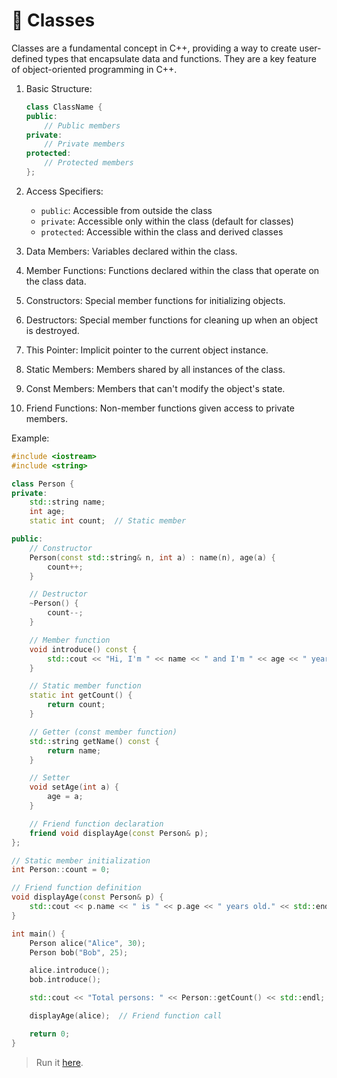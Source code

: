 # 🏢 Classes

Classes are a fundamental concept in C++, providing a way to create user-defined types that encapsulate data and functions. They are a key feature of object-oriented programming in C++.

1.  Basic Structure:

    ```cpp
    class ClassName {
    public:
        // Public members
    private:
        // Private members
    protected:
        // Protected members
    };
    ```
2. Access Specifiers:
   * `public`: Accessible from outside the class
   * `private`: Accessible only within the class (default for classes)
   * `protected`: Accessible within the class and derived classes
3. Data Members: Variables declared within the class.
4. Member Functions: Functions declared within the class that operate on the class data.
5. Constructors: Special member functions for initializing objects.
6. Destructors: Special member functions for cleaning up when an object is destroyed.
7. This Pointer: Implicit pointer to the current object instance.
8. Static Members: Members shared by all instances of the class.
9. Const Members: Members that can't modify the object's state.
10. Friend Functions: Non-member functions given access to private members.

Example:

```cpp
#include <iostream>
#include <string>

class Person {
private:
    std::string name;
    int age;
    static int count;  // Static member

public:
    // Constructor
    Person(const std::string& n, int a) : name(n), age(a) {
        count++;
    }

    // Destructor
    ~Person() {
        count--;
    }

    // Member function
    void introduce() const {
        std::cout << "Hi, I'm " << name << " and I'm " << age << " years old." << std::endl;
    }

    // Static member function
    static int getCount() {
        return count;
    }

    // Getter (const member function)
    std::string getName() const {
        return name;
    }

    // Setter
    void setAge(int a) {
        age = a;
    }

    // Friend function declaration
    friend void displayAge(const Person& p);
};

// Static member initialization
int Person::count = 0;

// Friend function definition
void displayAge(const Person& p) {
    std::cout << p.name << " is " << p.age << " years old." << std::endl;
}

int main() {
    Person alice("Alice", 30);
    Person bob("Bob", 25);

    alice.introduce();
    bob.introduce();

    std::cout << "Total persons: " << Person::getCount() << std::endl;

    displayAge(alice);  // Friend function call

    return 0;
}
```

> Run it [here](https://onecompiler.com/cpp/42kzzch9q).
